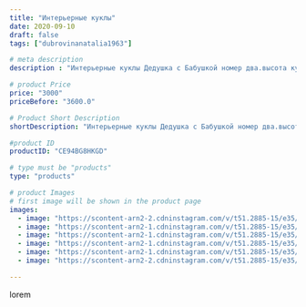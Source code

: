 ```yaml
---
title: "Интерьерные куклы"
date: 2020-09-10
draft: false
tags: ["dubrovinanatalia1963"]

# meta description
description : "Интерьерные куклы Дедушка с Бабушкой номер два.высота куклы54_56 см."

# product Price
price: "3000"
priceBefore: "3600.0"

# Product Short Description
shortDescription: "Интерьерные куклы Дедушка с Бабушкой номер два.высота куклы54_56 см."

#product ID
productID: "CE94BG8HKGD"

# type must be "products"
type: "products"

# product Images
# first image will be shown in the product page
images:
  - image: "https://scontent-arn2-2.cdninstagram.com/v/t51.2885-15/e35/119045521_252442099240025_5191600656269570034_n.jpg?se=7&tp=1&_nc_ht=scontent-arn2-2.cdninstagram.com&_nc_cat=105&_nc_ohc=gfpe_FIKLEwAX_KWqIW&ccb=7-4&oh=9e6107eef0d7ddf3f56c190ce584c887&oe=6084B30E&ig_cache_key=MjM5NTMxNjk0MDY4Njg0NjUzNA%3D%3D.2-ccb7-4"
  - image: "https://scontent-arn2-1.cdninstagram.com/v/t51.2885-15/e35/119049060_2710269419260432_1126142831644677954_n.jpg?se=7&tp=1&_nc_ht=scontent-arn2-1.cdninstagram.com&_nc_cat=104&_nc_ohc=TbL53Uhg_LwAX-gyIPD&ccb=7-4&oh=bb0ded85016991d563c077885f920326&oe=608211F3&ig_cache_key=MjM5NTMxNjk0MDcyMDM1NTk1OQ%3D%3D.2-ccb7-4"
  - image: "https://scontent-arn2-1.cdninstagram.com/v/t51.2885-15/e35/118989396_371221710939345_2837811514012373960_n.jpg?se=7&tp=1&_nc_ht=scontent-arn2-1.cdninstagram.com&_nc_cat=109&_nc_ohc=BaE1SnE3k1cAX-y85zP&ccb=7-4&oh=af8cdb93517f8474e18a5dd2a47462f4&oe=6081AFA8&ig_cache_key=MjM5NTMxNjk0MDcwMzY3NjE1NQ%3D%3D.2-ccb7-4"
  - image: "https://scontent-arn2-1.cdninstagram.com/v/t51.2885-15/e35/118999850_1002978613496822_4901474551811465528_n.jpg?se=7&tp=1&_nc_ht=scontent-arn2-1.cdninstagram.com&_nc_cat=102&_nc_ohc=l2eu_mUghtUAX8c5p-z&ccb=7-4&oh=ef934016312ad217724488a2c3f7c1c0&oe=608488E9&ig_cache_key=MjM5NTMxNjk0MDcyMDQwMDMzNA%3D%3D.2-ccb7-4"
  - image: "https://scontent-arn2-1.cdninstagram.com/v/t51.2885-15/e35/118987347_1445000435688601_1922274508149137209_n.jpg?se=7&tp=1&_nc_ht=scontent-arn2-1.cdninstagram.com&_nc_cat=101&_nc_ohc=ZtmNywHQfFQAX_ax0E_&ccb=7-4&oh=b45b8ca2937873b127ac82e9d806c3cc&oe=60842C67&ig_cache_key=MjM5NTMxNjk0MDY5NTE4MDAzOQ%3D%3D.2-ccb7-4"
  - image: "https://scontent-arn2-2.cdninstagram.com/v/t51.2885-15/e35/118987654_625878664963832_4490644030029317253_n.jpg?se=7&tp=1&_nc_ht=scontent-arn2-2.cdninstagram.com&_nc_cat=108&_nc_ohc=r6mplb91O0YAX-H8Q0E&ccb=7-4&oh=58d1b4b9e9f6bd244f0505e3ac759709&oe=608168D6&ig_cache_key=MjM5NTMxNjk0MDY3ODQyMTQ3MQ%3D%3D.2-ccb7-4"

---
```

lorem
